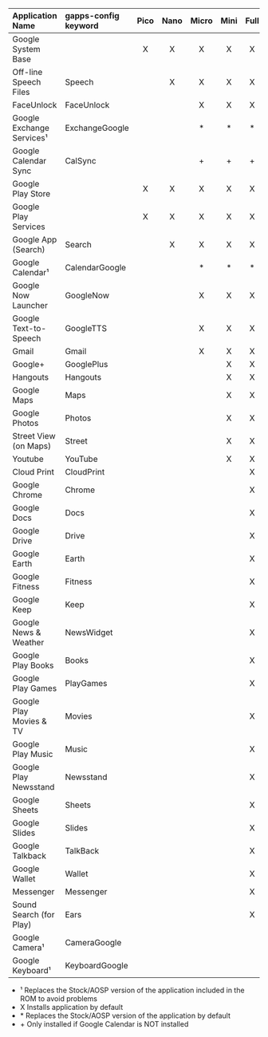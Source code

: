 |    Application Name     | gapps-config<br>keyword  |Pico|Nano|Micro|Mini|Full|Stock|
|:------------------------|:--------------|:----:|:----:|:-----:|:----:|:----:|:-----:|
|Google System Base       |               |  X  |   X  |   X   |   X  |   X  |   X   |
|Off-line Speech Files    |Speech         |     |   X  |   X   |   X  |   X  |   X   |
|FaceUnlock               |FaceUnlock     |     |      |   X   |   X  |   X  |   X   |
|Google Exchange Services¹|ExchangeGoogle |     |      |  \*   |  \*  |  \*  |  \*   |
|Google Calendar Sync     |CalSync        |     |      |  \+   |  \+  |  \+  |  \+   |
|Google Play Store        |               |  X  |   X  |   X   |   X  |   X  |   X   |
|Google Play Services     |               |  X  |   X  |   X   |   X  |   X  |   X   |
|Google App (Search)      |Search         |     |   X  |   X   |   X  |   X  |   X   |
|Google Calendar¹         |CalendarGoogle |     |      |   *   |   *  |   *  |   *   |
|Google Now Launcher      |GoogleNow      |     |      |   X   |   X  |   X  |   *   |
|Google Text-to-Speech    |GoogleTTS      |     |      |   X   |   X  |   X  |   *   |
|Gmail                    |Gmail          |     |      |   X   |   X  |   X  |   *   |
|Google+                  |GooglePlus     |     |      |       |   X  |   X  |   X   |
|Hangouts                 |Hangouts       |     |      |       |   X  |   X  |   *   |
|Google Maps              |Maps           |     |      |       |   X  |   X  |   X   |
|Google Photos            |Photos         |     |      |       |   X  |   X  |   *   |
|Street View (on Maps)    |Street         |     |      |       |   X  |   X  |   X   |
|Youtube                  |YouTube        |     |      |       |   X  |   X  |   X   |
|Cloud Print              |CloudPrint     |     |      |       |      |   X  |   X   |
|Google Chrome            |Chrome         |     |      |       |      |   X  |   *   |
|Google Docs              |Docs           |     |      |       |      |   X  |   X   |
|Google Drive             |Drive          |     |      |       |      |   X  |   X   |
|Google Earth             |Earth          |     |      |       |      |   X  |   X   |
|Google Fitness           |Fitness        |     |      |       |      |   X  |   X   |
|Google Keep              |Keep           |     |      |       |      |   X  |   X   |
|Google News & Weather    |NewsWidget     |     |      |       |      |   X  |   X   |
|Google Play Books        |Books          |     |      |       |      |   X  |   X   |
|Google Play Games        |PlayGames      |     |      |       |      |   X  |   X   |
|Google Play Movies & TV  |Movies         |     |      |       |      |   X  |   X   |
|Google Play Music        |Music          |     |      |       |      |   X  |   X   |
|Google Play Newsstand    |Newsstand      |     |      |       |      |   X  |   X   |
|Google Sheets            |Sheets         |     |      |       |      |   X  |   X   |
|Google Slides            |Slides         |     |      |       |      |   X  |   X   |
|Google Talkback          |TalkBack       |     |      |       |      |   X  |   X   |
|Google Wallet            |Wallet         |     |      |       |      |   X  |   X   |
|Messenger                |Messenger      |     |      |       |      |   X  |   *   |
|Sound Search (for Play)  |Ears           |     |      |       |      |   X  |   X   |
|Google Camera¹           |CameraGoogle   |     |      |       |      |      |   *   |
|Google Keyboard¹         |KeyboardGoogle |     |      |       |      |      |   *   |

* ¹ Replaces the Stock/AOSP version of the application included in the ROM to avoid problems
* X Installs application by default
* \* Replaces the Stock/AOSP version of the application by default
* \+ Only installed if Google Calendar is NOT installed